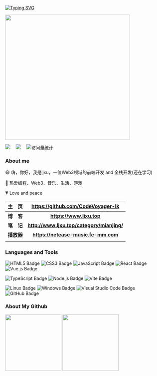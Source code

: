   <!-- 打字效果 -->
  <a href="https://github.com/junkaione"><img src="https://readme-typing-svg.demolab.com?font=Fira+Code&pause=1000&random=false&width=330&lines=console.log(%22Hello+World!%22);I'm+Ljxu%2C+Have+a+nice+day!" alt="Typing SVG" /></a>

  <!-- 敲代码图片 -->
  <a href="https://sm.ms/image/n2wPkGMSgY7eKE3" target="_blank"><img src="https://s2.loli.net/2024/05/16/n2wPkGMSgY7eKE3.png" width="400" ></a>

  <!-- profile logo 个人资料徽标 -->

  <div>
    <a href="https://juejin.cn/user/694547080809736/posthttps://www.ljxu.top/"><img src="https://img.shields.io/badge/Website-博客-8c36db" /></a>&emsp;
    <a href=""><img src="https://img.shields.io/badge/WeChat-微信-07c160" /></a>&emsp;
    <!-- visitor -->
    <img src="https://komarev.com/ghpvc/?username=CodeVoyager-lk&label=Views&color=orange&style=flat" alt="访问量统计" />&emsp;
  </div>


</div>

### About me

😃 嗨，你好，我是ljxu，一位Web3领域的前端开发 and 全栈开发(还在学习)

🎨 热爱编程、Web3、音乐、生活、游戏

💗 Love and peace



|   主&emsp;页   |     <https://github.com/CodeVoyager-lk>      |
| :------------: | :------------------------------------------: |
| **博&emsp;客** |          **<https://www.ljxu.top>**          |
| **笔&emsp;记** | **<http://www.ljxu.top/category/mianjing/>** |
|   **播放器**   |    **<https://netease-music.fe-mm.com>**     |
|                |                                              |

### Languages and Tools

![HTML5 Badge](https://img.shields.io/badge/HTML5-E34F26?logo=html5&logoColor=fff&style=flat)
![CSS3 Badge](https://img.shields.io/badge/CSS3-1572B6?logo=css3&logoColor=fff&style=flat)
![JavaScript Badge](https://img.shields.io/badge/JavaScript-F7DF1E?logo=javascript&logoColor=000&style=flat)
![React Badge](https://img.shields.io/badge/React-61DAFB?logo=react&logoColor=000&style=flat)
![Vue.js Badge](https://img.shields.io/badge/Vue.js-4FC08D?logo=vuedotjs&logoColor=fff&style=flat)

![TypeScript Badge](https://img.shields.io/badge/TypeScript-3178C6?logo=typescript&logoColor=fff&style=flat)
![Node.js Badge](https://img.shields.io/badge/Node.js-393?logo=nodedotjs&logoColor=fff&style=flat)
![Vite Badge](https://img.shields.io/badge/Vite-646CFF?logo=vite&logoColor=fff&style=flat)

![Linux Badge](https://img.shields.io/badge/Linux-FCC624?logo=linux&logoColor=000&style=flat)
![Windows Badge](https://img.shields.io/badge/Windows-0078D6?logo=windows&logoColor=fff&style=flat)
![Visual Studio Code Badge](https://img.shields.io/badge/Visual%20Studio%20Code-007ACC?logo=visualstudiocode&logoColor=fff&style=flat)
![GitHub Badge](https://img.shields.io/badge/GitHub-181717?logo=github&logoColor=fff&style=flat)


### About My Github

<div align="left">
  <img height='180' src="https://github-readme-stats.vercel.app/api/top-langs/?username=CodeVoyager-lk&layout=compact&langs_count=8" align="center" />
  <img height='180' src="https://github-readme-stats.vercel.app/api?username=CodeVoyager-lk&show_icons=true" align="center" />
</div> 

